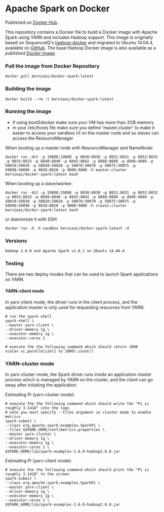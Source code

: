 Apache Spark on Docker
==========

Published on [Docker Hub](https://hub.docker.com/r/bernieai/docker-spark/).

This repository contains a Docker file to build a Docker image with Apache Spark using YARN and includes Hadoop support. This image is originally based on SequenceIQ's [hadoop-docker](https://github.com/sequenceiq/hadoop-docker) and migrated to Ubuntu 14.04.4, available on [GitHub](https://github.com/crockpotveggies/docker-hadoop). The base Hadoop Docker image is also available as a published [Docker image](https://hub.docker.com/r/bernieai/docker-hadoop/).

### Pull the image from Docker Repository
```
docker pull bernieai/docker-spark:latest
```

### Building the image
```
docker build --rm -t bernieai/docker-spark:latest .
```

### Running the image

* if using boot2docker make sure your VM has more than 2GB memory
* in your /etc/hosts file make sure you define 'master.cluster' to make it easier to access your sandbox UI on the master node and so slaves can access the ResourceManager

When booting up a master node with ResourceManager and NameNode:
```
docker run -dit -p 19888:19888 -p 8030:8030 -p 8031:8031 -p 8032:8032 -p 8033:8033 -p 8040:8040 -p 8042:8042 -p 8088:8088 -p 4040:4040 -p 50010:50010 -p 50020:50020 -p 50070:50070 -p 50075:50075 -p 50090:50090 -p 8020:8020 -p 9000:9000 -h master.cluster bernieai/docker-spark:latest bash
```

When booting up a slave/worker:
```
docker run -dit -p 19888:19888 -p 8030:8030 -p 8031:8031 -p 8032:8032 -p 8033:8033 -p 8040:8040 -p 8042:8042 -p 8088:8088 -p 4040:4040 -p 50010:50010 -p 50020:50020 -p 50070:50070 -p 50075:50075 -p 50090:50090 -p 8020:8020 -p 9000:9000 -h slave1.cluster bernieai/docker-spark:latest bash
```

or daemonize it with SSH:
```
docker run -d -h sandbox bernieai/docker-spark:latest -d
```


### Versions
```
Hadoop 2.6.0 and Apache Spark v1.6.1 on Ubuntu 14.04.4 
```

### Testing

There are two deploy modes that can be used to launch Spark applications on YARN.

#### YARN-client mode

In yarn-client mode, the driver runs in the client process, and the application master is only used for requesting resources from YARN.

```
# run the spark shell
spark-shell \
--master yarn-client \
--driver-memory 1g \
--executor-memory 1g \
--executor-cores 1

# execute the the following command which should return 1000
scala> sc.parallelize(1 to 1000).count()
```
### YARN-cluster mode

In yarn-cluster mode, the Spark driver runs inside an application master process which is managed by YARN on the cluster, and the client can go away after initiating the application.

Estimating Pi (yarn-cluster mode):

```
# execute the the following command which should write the "Pi is roughly 3.1418" into the logs
# note you must specify --files argument in cluster mode to enable metrics
spark-submit \
--class org.apache.spark.examples.SparkPi \
--files $SPARK_HOME/conf/metrics.properties \
--master yarn-cluster \
--driver-memory 1g \
--executor-memory 1g \
--executor-cores 1 \
$SPARK_HOME/lib/spark-examples-1.6.0-hadoop2.6.0.jar
```

Estimating Pi (yarn-client mode):

```
# execute the the following command which should print the "Pi is roughly 3.1418" to the screen
spark-submit \
--class org.apache.spark.examples.SparkPi \
--master yarn-client \
--driver-memory 1g \
--executor-memory 1g \
--executor-cores 1 \
$SPARK_HOME/lib/spark-examples-1.6.0-hadoop2.6.0.jar
```
